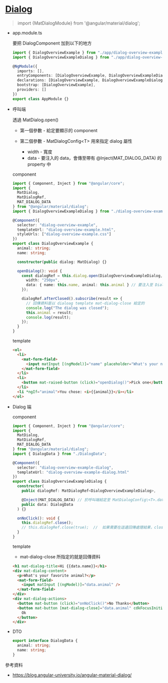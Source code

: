 # [Dialog](https://material.angular.io/components/dialog/api)

> import {MatDialogModule} from '@angular/material/dialog';

- app.module.ts

  要把 DialogComponent 加到以下的地方

  ```typescript
  import { DialogOverviewExample } from "./app/dialog-overview-example";
  import { DialogOverviewExampleDialog } from "./app/dialog-overview-example-dialog"; // 3

  @NgModule({
    imports: [],
    entryComponents: [DialogOverviewExample, DialogOverviewExampleDialog], // 1
    declarations: [DialogOverviewExample, DialogOverviewExampleDialog], // 2
    bootstrap: [DialogOverviewExample],
    providers: []
  })
  export class AppModule {}
  ```

- 呼叫端

  透過 MatDialog.open()

  - 第一個參數 - 給定要顯示的 component

  - 第二個參數 - MatDialogConfig\<T> 用來指定 dialog 屬性

    - width - 寬度
    - data - 要注入的 data，會傳至帶有 @Inject(MAT_DIALOG_DATA) 的 property 中

  component

  ```typescript
  import { Component, Inject } from "@angular/core";
  import {
    MatDialog,
    MatDialogRef,
    MAT_DIALOG_DATA
  } from "@angular/material/dialog";
  import { DialogOverviewExampleDialog } from "./dialog-overview-example-dialog";

  @Component({
    selector: "dialog-overview-example",
    templateUrl: "dialog-overview-example.html",
    styleUrls: ["dialog-overview-example.css"]
  })
  export class DialogOverviewExample {
    animal: string;
    name: string;

    constructor(public dialog: MatDialog) {}

    openDialog(): void {
      const dialogRef = this.dialog.open(DialogOverviewExampleDialog, {
        width: "250px",
        data: { name: this.name, animal: this.animal } // 要注入至 Dialog Component 的資料
      });

      dialogRef.afterClosed().subscribe(result => {
        // 回傳資料是以 dialoag template mat-dialog-close 給定的
        console.log("The dialog was closed");
        this.animal = result;
        console.log(result);
      });
    }
  }
  ```

  template

  ```html
  <ol>
    <li>
      <mat-form-field>
        <input matInput [(ngModel)]="name" placeholder="What's your name?" />
      </mat-form-field>
    </li>
    <li>
      <button mat-raised-button (click)="openDialog()">Pick one</button>
    </li>
    <li *ngIf="animal">You chose: <i>{{animal}}</i></li>
  </ol>
  ```

- Dialog 端

  component

  ```typescript
  import { Component, Inject } from "@angular/core";
  import {
    MatDialog,
    MatDialogRef,
    MAT_DIALOG_DATA
  } from "@angular/material/dialog";
  import { DialogData } from "./DialogData";

  @Component({
    selector: "dialog-overview-example-dialog",
    templateUrl: "dialog-overview-example-dialog.html"
  })
  export class DialogOverviewExampleDialog {
    constructor(
      public dialogRef: MatDialogRef<DialogOverviewExampleDialog>,

      @Inject(MAT_DIALOG_DATA) // 於呼叫端給定至 MatDialogConfig\<T>.data 的資料
      public data: DialogData
    ) {}

    onNoClick(): void {
      this.dialogRef.close();
      // this.dialogRef.close(true);  //  如果需要在這邊回傳處理結果，close() 裡面的參數就是放回傳值。
    }
  }
  ```

  template

  - mat-dialog-close 所指定的就是回傳資料

  ```html
  <h1 mat-dialog-title>Hi {{data.name}}</h1>
  <div mat-dialog-content>
    <p>What's your favorite animal?</p>
    <mat-form-field>
      <input matInput [(ngModel)]="data.animal" />
    </mat-form-field>
  </div>
  <div mat-dialog-actions>
    <button mat-button (click)="onNoClick()">No Thanks</button>
    <button mat-button [mat-dialog-close]="data.animal" cdkFocusInitial>
      Ok
    </button>
  </div>
  ```

- DTO

  ```typescript
  export interface DialogData {
    animal: string;
    name: string;
  }
  ```

參考資料

- https://blog.angular-university.io/angular-material-dialog/
